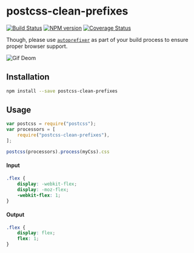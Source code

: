 postcss-clean-prefixes
=====

[![Build Status](https://travis-ci.org/gucong3000/postcss-clean-prefixes.svg?branch=master)](https://travis-ci.org/gucong3000/postcss-clean-prefixes)
[![NPM version](https://img.shields.io/npm/v/postcss-clean-prefixes.svg?style=flat-square)](https://www.npmjs.com/package/postcss-clean-prefixes)
[![Coverage Status](https://img.shields.io/coveralls/gucong3000/postcss-clean-prefixes.svg)](https://coveralls.io/r/gucong3000/postcss-clean-prefixes)

Though, please use [`autoprefixer`](https://github.com/postcss/autoprefixer) as part of your build process to ensure proper browser support.

![Gif Deom](http://ww3.sinaimg.cn/bmiddle/534b48acgw1et7jyprmj3g20b40ciaes.gif)

## Installation

```bash
npm install --save postcss-clean-prefixes
```

## Usage

```javascript
var postcss = require("postcss");
var processors = [
	require("postcss-clean-prefixes"),
];

postcss(processors).process(myCss).css
```

#### Input

```css
.flex {
	display: -webkit-flex;
	display: -moz-flex;
	-webkit-flex: 1;
}
```

#### Output

```css
.flex {
	display: flex;
	flex: 1;
}
```
